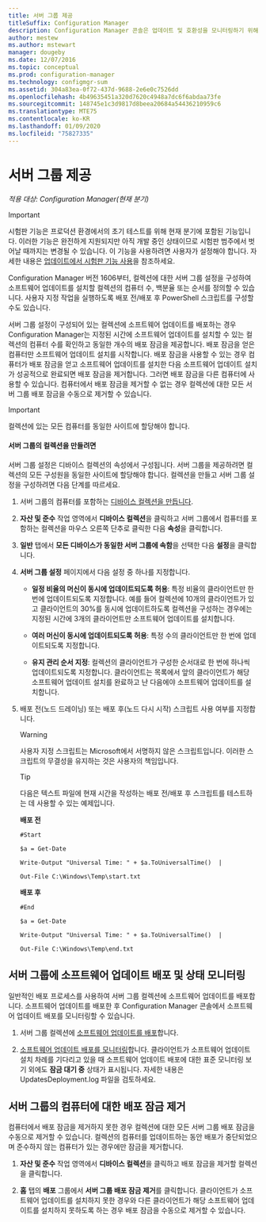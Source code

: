 ```yaml
---
title: 서버 그룹 제공
titleSuffix: Configuration Manager
description: Configuration Manager 콘솔은 업데이트 및 호환성을 모니터링하기 위해 경고 및 상태를 제공합니다.
author: mestew
ms.author: mstewart
manager: dougeby
ms.date: 12/07/2016
ms.topic: conceptual
ms.prod: configuration-manager
ms.technology: configmgr-sum
ms.assetid: 304a83ea-0f72-437d-9688-2e6e0c7526dd
ms.openlocfilehash: 4b49635451a320d7620c4948a7dc6f6abdaa73fe
ms.sourcegitcommit: 148745e1c3d9817d8beea20684a54436210959c6
ms.translationtype: MTE75
ms.contentlocale: ko-KR
ms.lasthandoff: 01/09/2020
ms.locfileid: "75827335"
---
```

# <a name="service-a-server-group"></a>서버 그룹 제공

*적용 대상: Configuration Manager(현재 분기)*

>[!IMPORTANT]
>시험판 기능은 프로덕션 환경에서의 초기 테스트를 위해 현재 분기에 포함된 기능입니다. 이러한 기능은 완전하게 지원되지만 아직 개발 중인 상태이므로 시험판 범주에서 벗어날 때까지는 변경될 수 있습니다. 이 기능을 사용하려면 사용자가 설정해야 합니다. 자세한 내용은 [업데이트에서 시험판 기능 사용](https://docs.microsoft.com/sccm/core/servers/manage/install-in-console-updates#bkmk_prerelease)을 참조하세요.

Configuration Manager 버전 1606부터, 컬렉션에 대한 서버 그룹 설정을 구성하여 소프트웨어 업데이트를 설치할 컬렉션의 컴퓨터 수, 백분율 또는 순서를 정의할 수 있습니다. 사용자 지정 작업을 실행하도록 배포 전/배포 후 PowerShell 스크립트를 구성할 수도 있습니다.

서버 그룹 설정이 구성되어 있는 컬렉션에 소프트웨어 업데이트를 배포하는 경우 Configuration Manager는 지정된 시간에 소프트웨어 업데이트를 설치할 수 있는 컬렉션의 컴퓨터 수를 확인하고 동일한 개수의 배포 잠금을 제공합니다. 배포 잠금을 얻은 컴퓨터만 소프트웨어 업데이트 설치를 시작합니다. 배포 잠금을 사용할 수 있는 경우 컴퓨터가 배포 잠금을 얻고 소프트웨어 업데이트를 설치한 다음 소프트웨어 업데이트 설치가 성공적으로 완료되면 배포 잠금을 제거합니다. 그러면 배포 잠금을 다른 컴퓨터에 사용할 수 있습니다. 컴퓨터에서 배포 잠금을 제거할 수 없는 경우 컬렉션에 대한 모든 서버 그룹 배포 잠금을 수동으로 제거할 수 있습니다.

>[!IMPORTANT]
>컬렉션에 있는 모든 컴퓨터를 동일한 사이트에 할당해야 합니다.

#### <a name="to-create-a-collection-for-a-server-group"></a>서버 그룹의 컬렉션을 만들려면  
서버 그룹 설정은 디바이스 컬렉션의 속성에서 구성됩니다. 서버 그룹을 제공하려면 컬렉션의 모든 구성원을 동일한 사이트에 할당해야 합니다. 컬렉션을 만들고 서버 그룹 설정을 구성하려면 다음 단계를 따르세요.
1.  서버 그룹의 컴퓨터를 포함하는 [디바이스 컬렉션을 만듭니다](../../core/clients/manage/collections/create-collections.md).  

2.  **자산 및 준수** 작업 영역에서 **디바이스 컬렉션**을 클릭하고 서버 그룹에서 컴퓨터를 포함하는 컬렉션을 마우스 오른쪽 단추로 클릭한 다음 **속성**을 클릭합니다.  

3.  **일반** 탭에서 **모든 디바이스가 동일한 서버 그룹에 속함**을 선택한 다음 **설정**을 클릭합니다.  

4.  **서버 그룹 설정** 페이지에서 다음 설정 중 하나를 지정합니다.  

    -   **일정 비율의 머신이 동시에 업데이트되도록 허용**: 특정 비율의 클라이언트만 한 번에 업데이트되도록 지정합니다. 예를 들어 컬렉션에 10개의 클라이언트가 있고 클라이언트의 30%를 동시에 업데이트하도록 컬렉션을 구성하는 경우에는 지정된 시간에 3개의 클라이언트만 소프트웨어 업데이트를 설치합니다.  

    -   **여러 머신이 동시에 업데이트되도록 허용**: 특정 수의 클라이언트만 한 번에 업데이트되도록 지정합니다.  

    -   **유지 관리 순서 지정**: 컬렉션의 클라이언트가 구성한 순서대로 한 번에 하나씩 업데이트되도록 지정합니다. 클라이언트는 목록에서 앞의 클라이언트가 해당 소프트웨어 업데이트 설치를 완료하고 난 다음에야 소프트웨어 업데이트를 설치합니다.  

5.  배포 전(노드 드레이닝) 또는 배포 후(노드 다시 시작) 스크립트 사용 여부를 지정합니다.  

    > [!WARNING]
    > 사용자 지정 스크립트는 Microsoft에서 서명하지 않은 스크립트입니다. 이러한 스크립트의 무결성을 유지하는 것은 사용자의 책임입니다.

    > [!TIP]  
    > 다음은 텍스트 파일에 현재 시간을 작성하는 배포 전/배포 후 스크립트를 테스트하는 데 사용할 수 있는 예제입니다.  
    >   
    >  **배포 전**  
    >   
    >  `#Start`  
    >   
    >  `$a = Get-Date`  
    >   
    >  `Write-Output "Universal Time: " + $a.ToUniversalTime()  |`  
    >   
    >  `Out-File C:\Windows\Temp\start.txt`  
    >   
    >  **배포 후**  
    >   
    >  `#End`  
    >   
    >  `$a = Get-Date`  
    >   
    >  `Write-Output "Universal Time: " + $a.ToUniversalTime()  |`  
    >   
    >  `Out-File C:\Windows\Temp\end.txt`  

## <a name="deploy-software-updates-to-the-server-group-and-monitor-status"></a>서버 그룹에 소프트웨어 업데이트 배포 및 상태 모니터링  
일반적인 배포 프로세스를 사용하여 서버 그룹 컬렉션에 소프트웨어 업데이트를 배포합니다. 소프트웨어 업데이트를 배포한 후 Configuration Manager 콘솔에서 소프트웨어 업데이트 배포를 모니터링할 수 있습니다.
1.  서버 그룹 컬렉션에 [소프트웨어 업데이트를 배포](manually-deploy-software-updates.md)합니다.   

2.  [소프트웨어 업데이트 배포를 모니터링](monitor-software-updates.md)합니다. 클라이언트가 소프트웨어 업데이트 설치 차례를 기다리고 있을 때 소프트웨어 업데이트 배포에 대한 표준 모니터링 보기 외에도 **잠금 대기 중** 상태가 표시됩니다. 자세한 내용은 UpdatesDeployment.log 파일을 검토하세요.


## <a name="clear-the-deployment-locks-for-computers-in-a-server-group"></a>서버 그룹의 컴퓨터에 대한 배포 잠금 제거  
컴퓨터에서 배포 잠금을 제거하지 못한 경우 컬렉션에 대한 모든 서버 그룹 배포 잠금을 수동으로 제거할 수 있습니다. 컬렉션의 컴퓨터를 업데이트하는 동안 배포가 중단되었으며 준수하지 않는 컴퓨터가 있는 경우에만 잠금을 제거합니다.  
1.  **자산 및 준수** 작업 영역에서 **디바이스 컬렉션**을 클릭하고 배포 잠금을 제거할 컬렉션을 클릭합니다.  

2.  **홈** 탭의 **배포** 그룹에서 **서버 그룹 배포 잠금 제거**를 클릭합니다. 클라이언트가 소프트웨어 업데이트를 설치하지 못한 경우와 다른 클라이언트가 해당 소프트웨어 업데이트를 설치하지 못하도록 하는 경우 배포 잠금을 수동으로 제거할 수 있습니다.  
